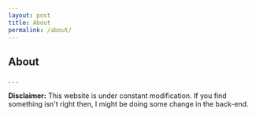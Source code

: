 ```yaml
---
layout: post
title: About
permalink: /about/
---
```


## About

.
.
.

**Disclaimer:** This website is under constant modification.
If you find something isn't right then,
I might be doing some change in the back-end.
